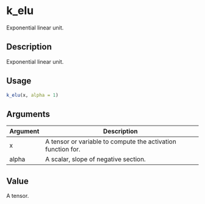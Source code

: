 # k_elu


Exponential linear unit.




## Description

Exponential linear unit.





## Usage
```r
k_elu(x, alpha = 1)
```




## Arguments


Argument      |Description
------------- |----------------
x | A tensor or variable to compute the activation function for.
alpha | A scalar, slope of negative section.





## Value

A tensor.





